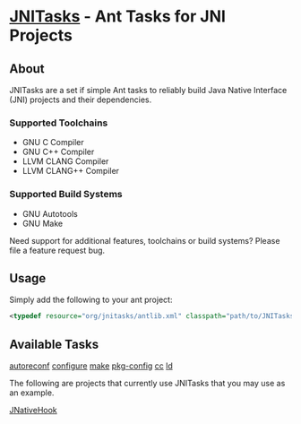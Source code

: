 [JNITasks](https://github.com/kwhat/jnitasks/) - Ant Tasks for JNI Projects
===========================================================================

## About
JNITasks are a set if simple Ant tasks to reliably build Java Native Interface (JNI) projects and their dependencies.

### Supported Toolchains
* GNU C Compiler
* GNU C++ Compiler
* LLVM CLANG Compiler
* LLVM CLANG++ Compiler

### Supported Build Systems
* GNU Autotools
* GNU Make

Need support for additional features, toolchains or build systems?  Please file a feature request bug.

## Usage
Simply add the following to your ant project:

```XML
<typedef resource="org/jnitasks/antlib.xml" classpath="path/to/JNITasks.jar" />
```

## Available Tasks

[autoreconf](doc/AUTORECONF.md)
[configure](#)
[make](#)
[pkg-config](#)
[cc](#)
[ld](#)

The following are projects that currently use JNITasks that you may use as an example.

[JNativeHook](https://github.com/kwhat/jnativehook/)
